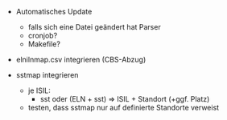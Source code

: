 * Automatisches Update
    * falls sich eine Datei geändert hat
            Parser
    * cronjob?
    * Makefile?

* elnilnmap.csv integrieren (CBS-Abzug)

* sstmap integrieren
  * je ISIL:
    * sst oder (ELN + sst) => ISIL + Standort (+ggf. Platz)
  * testen, dass sstmap nur auf definierte Standorte verweist
